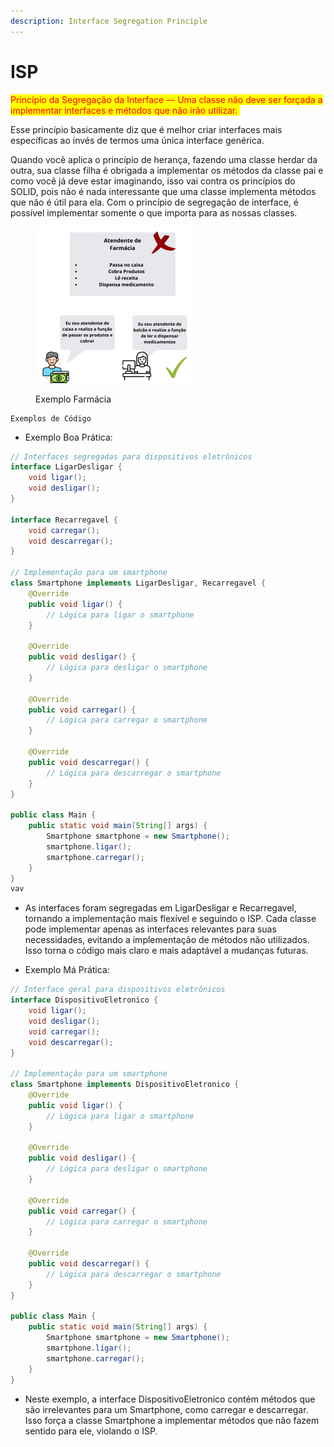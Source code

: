 ```yaml
---
description: Interface Segregation Principle
---
```


# ISP

<mark style="color:red;">Princípio da Segregação da Interface — Uma classe não deve ser forçada a implementar interfaces e métodos que não irão utilizar. ​</mark>



Esse princípio basicamente diz que é melhor criar interfaces mais específicas ao invés de termos uma única interface genérica.



Quando você aplica o princípio de herança, fazendo uma classe herdar da outra, sua classe filha é obrigada a implementar os métodos da classe pai e como você já deve estar imaginando, isso vai contra os princípios do SOLID, pois não é nada interessante que uma classe implementa métodos que não é útil para ela. Com o princípio de segregação de interface, é possível implementar somente o que importa para as nossas classes. ​

<figure><img src=".gitbook/assets/pasted image 0 (3).png" alt="" width="250"><figcaption><p>Exemplo Farmácia</p></figcaption></figure>

```
Exemplos de Código
```

* Exemplo Boa Prática:

```java
// Interfaces segregadas para dispositivos eletrônicos
interface LigarDesligar {
    void ligar();
    void desligar();
}

interface Recarregavel {
    void carregar();
    void descarregar();
}

// Implementação para um smartphone
class Smartphone implements LigarDesligar, Recarregavel {
    @Override
    public void ligar() {
        // Lógica para ligar o smartphone
    }

    @Override
    public void desligar() {
        // Lógica para desligar o smartphone
    }

    @Override
    public void carregar() {
        // Lógica para carregar o smartphone
    }

    @Override
    public void descarregar() {
        // Lógica para descarregar o smartphone
    }
}

public class Main {
    public static void main(String[] args) {
        Smartphone smartphone = new Smartphone();
        smartphone.ligar();
        smartphone.carregar();
    }
}
vav
```

* As interfaces foram segregadas em LigarDesligar e Recarregavel, tornando a implementação mais flexível e seguindo o ISP. Cada classe pode implementar apenas as interfaces relevantes para suas necessidades, evitando a implementação de métodos não utilizados. Isso torna o código mais claro e mais adaptável a mudanças futuras.



* Exemplo Má Prática:

```java
// Interface geral para dispositivos eletrônicos
interface DispositivoEletronico {
    void ligar();
    void desligar();
    void carregar();
    void descarregar();
}

// Implementação para um smartphone
class Smartphone implements DispositivoEletronico {
    @Override
    public void ligar() {
        // Lógica para ligar o smartphone
    }

    @Override
    public void desligar() {
        // Lógica para desligar o smartphone
    }

    @Override
    public void carregar() {
        // Lógica para carregar o smartphone
    }

    @Override
    public void descarregar() {
        // Lógica para descarregar o smartphone
    }
}

public class Main {
    public static void main(String[] args) {
        Smartphone smartphone = new Smartphone();
        smartphone.ligar();
        smartphone.carregar();
    }
}

```

* Neste exemplo, a interface DispositivoEletronico contém métodos que são irrelevantes para um Smartphone, como carregar e descarregar. Isso força a classe Smartphone a implementar métodos que não fazem sentido para ele, violando o ISP.
